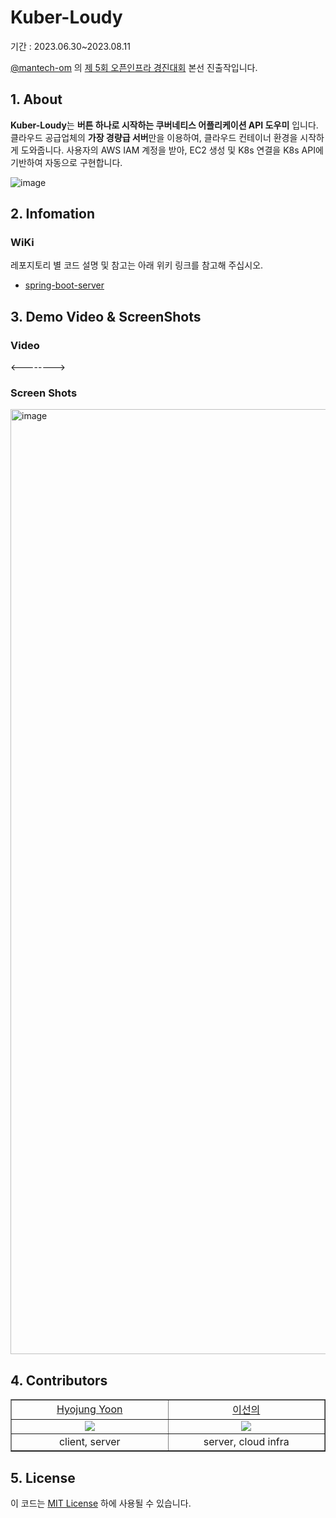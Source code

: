 # Kuber-Loudy 
기간 : 2023.06.30~2023.08.11

[@mantech-om](https://github.com/mantech-om) 의 [제 5회 오픈인프라 경진대회](https://www.oidc.co.kr) 본선 진출작입니다.

## 1. About
**Kuber-Loudy**는 **버튼 하나로 시작하는 쿠버네티스 어플리케이션 API 도우미** 입니다. 클라우드 공급업체의 **가장 경량급 서버**만을 이용하여, 클라우드 컨테이너 환경을 시작하게 도와줍니다. 사용자의 AWS IAM 계정을 받아, EC2 생성 및 K8s 연결을 K8s API에 기반하여 자동으로 구현합니다.

![image](https://github.com/KUBER-LOUDY/.github/assets/77730511/45a8ed38-c84e-455f-b4da-ca536fa51649)

## 2. Infomation


### WiKi
레포지토리 별 코드 설명 및 참고는 아래 위키 링크를 참고해 주십시오.
- [spring-boot-server](https://github.com/KUBER-LOUDY/kuber-loudy-spring-boot/wiki)


## 3. Demo Video & ScreenShots

### Video

<-------->

### Screen Shots
<img width="1512" alt="image" src="https://github.com/KUBER-LOUDY/.github/assets/77730511/599ee14f-f591-4221-b44c-af3ff034b51f">


## 4. Contributors
<table border="1" cellspacing="0" cellpadding="0" width="90%">
    <tr width="100%">
        <td width="20%" align="center"><a href= "https://github.com/yhjune">Hyojung Yoon</a></td>
        <td width="20%" align="center"><a href= "https://github.com/sunnyineverywhere">이선의</a></td>
    </tr>
    <tr width="100%">
        <td width="20%" align="center"><img src = "https://github.com/yhjune.png"></td>
        <td width="20%" align="center"><img src = "https://github.com/sunnyineverywhere.png"/></td>
    </tr>
    <tr width="100%">
        <td width="20%" align="center">client, server</td>
        <td width="20%" align="center">server, cloud infra</td>
   </tr>
</table>

## 5. License
이 코드는 [MIT License](https://github.com/KUBER-LOUDY/.github/blob/main/LICENSE) 하에 사용될 수 있습니다.

